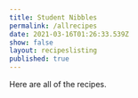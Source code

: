 ```yaml
---
title: Student Nibbles
permalink: /allrecipes
date: 2021-03-16T01:26:33.539Z
show: false
layout: recipeslisting
published: true
---
```

Here are all of the recipes.